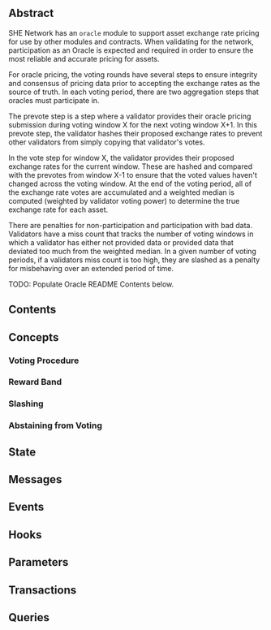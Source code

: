 ## Abstract

SHE Network has an `oracle` module to support asset exchange rate pricing for use by other modules and contracts. When validating for the network, participation as an Oracle is expected and required in order to ensure the most reliable and accurate pricing for assets.

For oracle pricing, the voting rounds have several steps to ensure integrity and consensus of pricing data prior to accepting the exchange rates as the source of truth. In each voting period, there are two aggregation steps that oracles must participate in.

The prevote step is a step where a validator provides their oracle pricing submission during voting window X for the next voting window X+1. In this prevote step, the validator hashes their proposed exchange rates to prevent other validators from simply copying that validator's votes.

In the vote step for window X, the validator provides their proposed exchange rates for the current window. These are hashed and compared with the prevotes from window X-1 to ensure that the voted values haven't changed across the voting window. At the end of the voting period, all of the exchange rate votes are accumulated and a weighted median is computed (weighted by validator voting power) to determine the true exchange rate for each asset.

There are penalties for non-participation and participation with bad data. Validators have a miss count that tracks the number of voting windows in which a validator has either not provided data or provided data that deviated too much from the weighted median. In a given number of voting periods, if a validators miss count is too high, they are slashed as a penalty for misbehaving over an extended period of time.

TODO: Populate Oracle README Contents below.

## Contents

## Concepts

### Voting Procedure

### Reward Band

### Slashing

### Abstaining from Voting

## State

## Messages

## Events

## Hooks

## Parameters

## Transactions

## Queries
